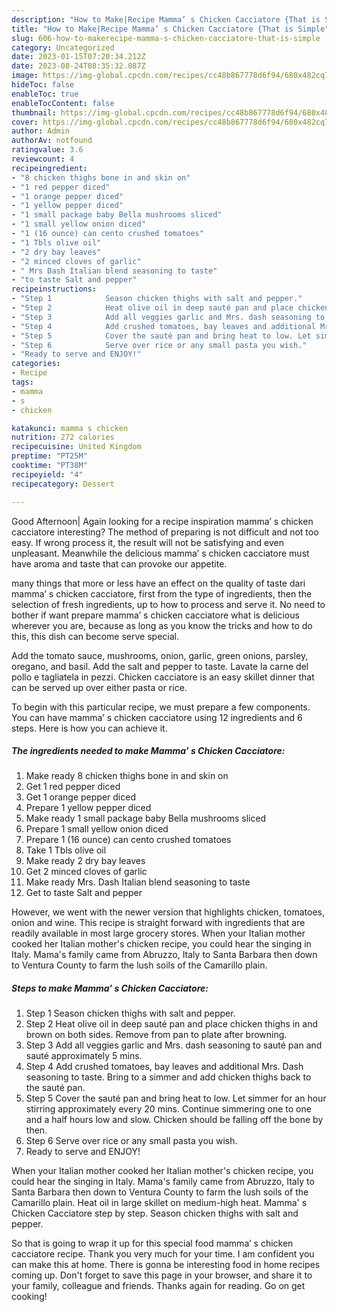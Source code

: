 ```yaml
---
description: "How to Make|Recipe Mamma’ s Chicken Cacciatore {That is Simple"
title: "How to Make|Recipe Mamma’ s Chicken Cacciatore {That is Simple"
slug: 606-how-to-makerecipe-mamma-s-chicken-cacciatore-that-is-simple
category: Uncategorized
date: 2023-01-15T07:20:34.212Z
date: 2023-08-24T08:35:32.087Z
image: https://img-global.cpcdn.com/recipes/cc48b867778d6f94/680x482cq70/mamma-s-chicken-cacciatore-recipe-main-photo.jpg
hideToc: false
enableToc: true
enableTocContent: false
thumbnail: https://img-global.cpcdn.com/recipes/cc48b867778d6f94/680x482cq70/mamma-s-chicken-cacciatore-recipe-main-photo.jpg
cover: https://img-global.cpcdn.com/recipes/cc48b867778d6f94/680x482cq70/mamma-s-chicken-cacciatore-recipe-main-photo.jpg
author: Admin
authorAv: notfound
ratingvalue: 3.6
reviewcount: 4
recipeingredient:
- "8 chicken thighs bone in and skin on"
- "1 red pepper diced"
- "1 orange pepper diced"
- "1 yellow pepper diced"
- "1 small package baby Bella mushrooms sliced"
- "1 small yellow onion diced"
- "1 (16 ounce) can cento crushed tomatoes"
- "1 Tbls olive oil"
- "2 dry bay leaves"
- "2 minced cloves of garlic"
- " Mrs Dash Italian blend seasoning to taste"
- "to taste Salt and pepper"
recipeinstructions:
- "Step 1            Season chicken thighs with salt and pepper."
- "Step 2            Heat olive oil in deep sauté pan and place chicken thighs in and brown on both sides. Remove from pan to plate after browning."
- "Step 3            Add all veggies garlic and Mrs. dash seasoning to sauté pan and sauté approximately 5 mins."
- "Step 4            Add crushed tomatoes, bay leaves and additional Mrs. Dash seasoning to taste. Bring to a simmer and add chicken thighs back to the sauté pan."
- "Step 5            Cover the sauté pan and bring heat to low. Let simmer for an hour stirring approximately every 20 mins. Continue simmering one to one and a half hours low and slow. Chicken should be falling off the bone by then."
- "Step 6            Serve over rice or any small pasta you wish."
- "Ready to serve and ENJOY!"
categories:
- Recipe
tags:
- mamma
- s
- chicken

katakunci: mamma s chicken 
nutrition: 272 calories
recipecuisine: United Kingdom
preptime: "PT25M"
cooktime: "PT38M"
recipeyield: "4"
recipecategory: Dessert

---
```



Good Afternoon| Again looking for a recipe inspiration mamma’ s chicken cacciatore interesting? The method of preparing is not difficult and not too easy. If wrong process it, the result will not be satisfying and even unpleasant. Meanwhile the delicious mamma’ s chicken cacciatore must have aroma and taste that can provoke our appetite.






many things that more or less have an effect on the quality of taste dari mamma’ s chicken cacciatore, first from the type of ingredients, then the selection of fresh ingredients, up to how to process and serve it. No need to bother if want prepare mamma’ s chicken cacciatore what is delicious wherever you are, because as long as you know the tricks and how to do this, this dish can become serve special.


Add the tomato sauce, mushrooms, onion, garlic, green onions, parsley, oregano, and basil. Add the salt and pepper to taste. Lavate la carne del pollo e tagliatela in pezzi. Chicken cacciatore is an easy skillet dinner that can be served up over either pasta or rice.


To begin with this particular recipe, we must prepare a few components. You can have mamma’ s chicken cacciatore using 12 ingredients and 6 steps. Here is how you can achieve it.

<!--inarticleads1-->

##### The ingredients needed to make Mamma’ s Chicken Cacciatore:

1. Make ready 8 chicken thighs bone in and skin on
1. Get 1 red pepper diced
1. Get 1 orange pepper diced
1. Prepare 1 yellow pepper diced
1. Make ready 1 small package baby Bella mushrooms sliced
1. Prepare 1 small yellow onion diced
1. Prepare 1 (16 ounce) can cento crushed tomatoes
1. Take 1 Tbls olive oil
1. Make ready 2 dry bay leaves
1. Get 2 minced cloves of garlic
1. Make ready  Mrs. Dash Italian blend seasoning to taste
1. Get to taste Salt and pepper


However, we went with the newer version that highlights chicken, tomatoes, onion and wine. This recipe is straight forward with ingredients that are readily available in most large grocery stores. When your Italian mother cooked her Italian mother&#39;s chicken recipe, you could hear the singing in Italy. Mama&#39;s family came from Abruzzo, Italy to Santa Barbara then down to Ventura County to farm the lush soils of the Camarillo plain. 

<!--inarticleads2-->

##### Steps to make Mamma’ s Chicken Cacciatore:

1. Step 1            Season chicken thighs with salt and pepper.
1. Step 2            Heat olive oil in deep sauté pan and place chicken thighs in and brown on both sides. Remove from pan to plate after browning.
1. Step 3            Add all veggies garlic and Mrs. dash seasoning to sauté pan and sauté approximately 5 mins.
1. Step 4            Add crushed tomatoes, bay leaves and additional Mrs. Dash seasoning to taste. Bring to a simmer and add chicken thighs back to the sauté pan.
1. Step 5            Cover the sauté pan and bring heat to low. Let simmer for an hour stirring approximately every 20 mins. Continue simmering one to one and a half hours low and slow. Chicken should be falling off the bone by then.
1. Step 6            Serve over rice or any small pasta you wish.
1. Ready to serve and ENJOY!

When your Italian mother cooked her Italian mother&#39;s chicken recipe, you could hear the singing in Italy. Mama&#39;s family came from Abruzzo, Italy to Santa Barbara then down to Ventura County to farm the lush soils of the Camarillo plain. Heat oil in large skillet on medium-high heat. Mamma&#39; s Chicken Cacciatore step by step. Season chicken thighs with salt and pepper. 

So that is going to wrap it up for this special food mamma’ s chicken cacciatore recipe. Thank you very much for your time. I am confident you can make this at home. There is gonna be interesting food in home recipes coming up. Don't forget to save this page in your browser, and share it to your family, colleague and friends. Thanks again for reading. Go on get cooking!

